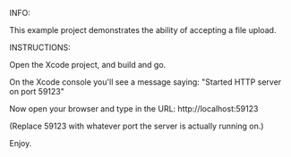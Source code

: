 INFO:

This example project demonstrates the ability of accepting a file upload.

INSTRUCTIONS:

Open the Xcode project, and build and go.

On the Xcode console you'll see a message saying:
"Started HTTP server on port 59123"

Now open your browser and type in the URL:
http://localhost:59123

(Replace 59123 with whatever port the server is actually running on.)

Enjoy.